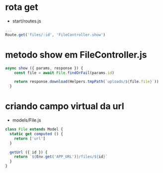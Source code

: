 # rota get
- start/routes.js

```js
...
Route.get('files/:id', 'FileController.show')
```

# metodo show em FileController.js
```js
async show ({ params, response }) {
    const file = await File.findOrFail(params.id)

    return response.download(Helpers.tmpPath(`uploads/${file.file}`))
  }
```

# criando campo virtual da url
- models/File.js
```js
class File extends Model {
  static get computed () {
    return ['url']
  }

  getUrl ({ id }) {
    return `${Env.get('APP_URL')}/files/${id}`
  }
}
```